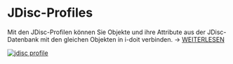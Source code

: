 # JDisc-Profiles

Mit den JDisc-Profilen können Sie Objekte und ihre Attribute aus der JDisc-Datenbank mit den gleichen Objekten in i-doit verbinden. → [WEITERLESEN](../../../../daten-konsolidieren/jdisc-discovery.md)

[![jdisc profile](../../../../assets/images/de/administration/verwaltung/import-und-schnittstellen/jdisc/2-jd.png)](../../../../assets/images/de/administration/verwaltung/import-und-schnittstellen/jdisc/2-jd.png)
